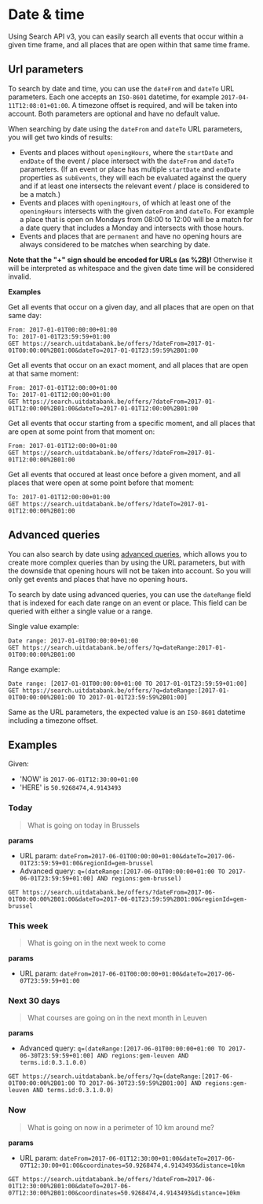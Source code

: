 # Date & time

Using Search API v3, you can easily search all events that occur within a given time frame, and all places that are open within that same time frame.

## Url parameters

To search by date and time, you can use the `dateFrom` and `dateTo` URL parameters. Each one accepts an `ISO-8601` datetime, for example `2017-04-11T12:08:01+01:00`. A timezone offset is required, and will be taken into account. Both parameters are optional and have no default value.

When searching by date using the `dateFrom` and `dateTo` URL parameters, you will get two kinds of results:

* Events and places without `openingHours`, where the `startDate` and `endDate` of the event / place intersect with the `dateFrom` and `dateTo` parameters. \(If an event or place has multiple `startDate` and `endDate` properties as `subEvents`, they will each be evaluated against the query and if at least one intersects the relevant event / place is considered to be a match.\)
* Events and places with `openingHours`, of which at least one of the `openingHours` intersects with the given `dateFrom` and `dateTo`. For example a place that is open on Mondays from 08:00 to 12:00 will be a match for a date query that includes a Monday and intersects with those hours.
* Events and places that are `permanent`  and have no opening hours are always considered to be matches when searching by date.

**Note that the "+" sign should be encoded for URLs \(as %2B\)!** Otherwise it will be interpreted as whitespace and the given date time will be considered invalid.

**Examples**

Get all events that occur on a given day, and all places that are open on that same day:

```
From: 2017-01-01T00:00:00+01:00
To: 2017-01-01T23:59:59+01:00
GET https://search.uitdatabank.be/offers/?dateFrom=2017-01-01T00:00:00%2B01:00&dateTo=2017-01-01T23:59:59%2B01:00
```

Get all events that occur on an exact moment, and all places that are open at that same moment:

```
From: 2017-01-01T12:00:00+01:00
To: 2017-01-01T12:00:00+01:00
GET https://search.uitdatabank.be/offers/?dateFrom=2017-01-01T12:00:00%2B01:00&dateTo=2017-01-01T12:00:00%2B01:00
```

Get all events that occur starting from a specific moment, and all places that are open at some point from that moment on:

```
From: 2017-01-01T12:00:00+01:00
GET https://search.uitdatabank.be/offers/?dateFrom=2017-01-01T12:00:00%2B01:00
```

Get all events that occured at least once before a given moment, and all places that were open at some point before that moment:

```
To: 2017-01-01T12:00:00+01:00
GET https://search.uitdatabank.be/offers/?dateTo=2017-01-01T12:00:00%2B01:00
```

## Advanced queries

You can also search by date using [advanced queries](/advanced-queries.md), which allows you to create more complex queries than by using the URL parameters, but with the downside that opening hours will not be taken into account. So you will only get events and places that have no opening hours.

To search by date using advanced queries, you can use the `dateRange` field that is indexed for each date range on an event or place. This field can be queried with either a single value or a range.

Single value example:

```
Date range: 2017-01-01T00:00:00+01:00
GET https://search.uitdatabank.be/offers/?q=dateRange:2017-01-01T00:00:00%2B01:00
```

Range example:

```
Date range: [2017-01-01T00:00:00+01:00 TO 2017-01-01T23:59:59+01:00]
GET https://search.uitdatabank.be/offers/?q=dateRange:[2017-01-01T00:00:00%2B01:00 TO 2017-01-01T23:59:59%2B01:00]
```

Same as the URL parameters, the expected value is an `ISO-8601` datetime including a timezone offset.

## Examples
Given: 
- 'NOW' is `2017-06-01T12:30:00+01:00`
- 'HERE' is `50.9268474,4.9143493`

### Today
> What is going on today in Brussels

**params**
- URL param: `dateFrom=2017-06-01T00:00:00+01:00&dateTo=2017-06-01T23:59:59+01:00&regionId=gem-brussel`
- Advanced query: `q=(dateRange:[2017-06-01T00:00:00+01:00 TO 2017-06-01T23:59:59+01:00] AND regions:gem-brussel)`

```
GET https://search.uitdatabank.be/offers/?dateFrom=2017-06-01T00:00:00%2B01:00&dateTo=2017-06-01T23:59:59%2B01:00&regionId=gem-brussel
```


### This week
> What is going on in the next week to come

**params**
- URL param: `dateFrom=2017-06-01T00:00:00+01:00&dateTo=2017-06-07T23:59:59+01:00`

### Next 30 days
> What courses are going on in the next month in Leuven

**params**
- Advanced query: `q=(dateRange:[2017-06-01T00:00:00+01:00 TO 2017-06-30T23:59:59+01:00] AND regions:gem-leuven AND terms.id:0.3.1.0.0)`

```
GET https://search.uitdatabank.be/offers/?q=(dateRange:[2017-06-01T00:00:00%2B01:00 TO 2017-06-30T23:59:59%2B01:00] AND regions:gem-leuven AND terms.id:0.3.1.0.0)
```

### Now
> What is going on now in a perimeter of 10 km around me?

**params**
- URL param: `dateFrom=2017-06-01T12:30:00+01:00&dateTo=2017-06-07T12:30:00+01:00&coordinates=50.9268474,4.9143493&distance=10km`

```
GET https://search.uitdatabank.be/offers/?dateFrom=2017-06-01T12:30:00%2B01:00&dateTo=2017-06-07T12:30:00%2B01:00&coordinates=50.9268474,4.9143493&distance=10km
```